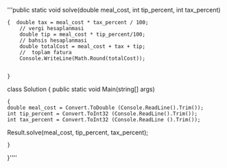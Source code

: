 '''public static void solve(double meal_cost, int tip_percent, int tax_percent)

    {  double tax = meal_cost * tax_percent / 100;
        // vergi hesaplanmasi
        double tip = meal_cost * tip_percent/100;
        // bahsis hesaplanmasi
        double totalCost = meal_cost + tax + tip;
        //  toplam fatura
        Console.WriteLine(Math.Round(totalCost));


    }

class Solution
{
    public static void Main(string[] args)

    {
    double meal_cost = Convert.ToDouble (Console.ReadLine().Trim());  
    int tip_percent = Convert.ToInt32 (Console.ReadLine().Trim());
    int tax_percent = Convert.ToInt32 (Console.ReadLine ().Trim());  

Result.solve(meal_cost, tip_percent, tax_percent);

    }
}''''

